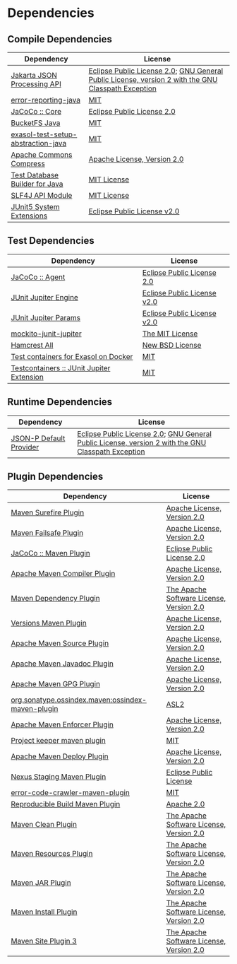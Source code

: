 <!-- @formatter:off -->
# Dependencies

## Compile Dependencies

| Dependency                              | License                                                                                                      |
| --------------------------------------- | ------------------------------------------------------------------------------------------------------------ |
| [Jakarta JSON Processing API][0]        | [Eclipse Public License 2.0][1]; [GNU General Public License, version 2 with the GNU Classpath Exception][2] |
| [error-reporting-java][3]               | [MIT][4]                                                                                                     |
| [JaCoCo :: Core][5]                     | [Eclipse Public License 2.0][6]                                                                              |
| [BucketFS Java][7]                      | [MIT][4]                                                                                                     |
| [exasol-test-setup-abstraction-java][9] | [MIT][4]                                                                                                     |
| [Apache Commons Compress][11]           | [Apache License, Version 2.0][12]                                                                            |
| [Test Database Builder for Java][13]    | [MIT License][14]                                                                                            |
| [SLF4J API Module][15]                  | [MIT License][16]                                                                                            |
| [JUnit5 System Extensions][17]          | [Eclipse Public License v2.0][18]                                                                            |

## Test Dependencies

| Dependency                                      | License                           |
| ----------------------------------------------- | --------------------------------- |
| [JaCoCo :: Agent][5]                            | [Eclipse Public License 2.0][6]   |
| [JUnit Jupiter Engine][21]                      | [Eclipse Public License v2.0][22] |
| [JUnit Jupiter Params][21]                      | [Eclipse Public License v2.0][22] |
| [mockito-junit-jupiter][25]                     | [The MIT License][26]             |
| [Hamcrest All][27]                              | [New BSD License][28]             |
| [Test containers for Exasol on Docker][29]      | [MIT][4]                          |
| [Testcontainers :: JUnit Jupiter Extension][31] | [MIT][32]                         |

## Runtime Dependencies

| Dependency                   | License                                                                                                      |
| ---------------------------- | ------------------------------------------------------------------------------------------------------------ |
| [JSON-P Default Provider][0] | [Eclipse Public License 2.0][1]; [GNU General Public License, version 2 with the GNU Classpath Exception][2] |

## Plugin Dependencies

| Dependency                                              | License                                        |
| ------------------------------------------------------- | ---------------------------------------------- |
| [Maven Surefire Plugin][36]                             | [Apache License, Version 2.0][12]              |
| [Maven Failsafe Plugin][38]                             | [Apache License, Version 2.0][12]              |
| [JaCoCo :: Maven Plugin][40]                            | [Eclipse Public License 2.0][6]                |
| [Apache Maven Compiler Plugin][42]                      | [Apache License, Version 2.0][12]              |
| [Maven Dependency Plugin][44]                           | [The Apache Software License, Version 2.0][45] |
| [Versions Maven Plugin][46]                             | [Apache License, Version 2.0][12]              |
| [Apache Maven Source Plugin][48]                        | [Apache License, Version 2.0][12]              |
| [Apache Maven Javadoc Plugin][50]                       | [Apache License, Version 2.0][12]              |
| [Apache Maven GPG Plugin][52]                           | [Apache License, Version 2.0][12]              |
| [org.sonatype.ossindex.maven:ossindex-maven-plugin][54] | [ASL2][45]                                     |
| [Apache Maven Enforcer Plugin][56]                      | [Apache License, Version 2.0][12]              |
| [Project keeper maven plugin][58]                       | [MIT][4]                                       |
| [Apache Maven Deploy Plugin][60]                        | [Apache License, Version 2.0][12]              |
| [Nexus Staging Maven Plugin][62]                        | [Eclipse Public License][63]                   |
| [error-code-crawler-maven-plugin][64]                   | [MIT][4]                                       |
| [Reproducible Build Maven Plugin][66]                   | [Apache 2.0][45]                               |
| [Maven Clean Plugin][68]                                | [The Apache Software License, Version 2.0][45] |
| [Maven Resources Plugin][70]                            | [The Apache Software License, Version 2.0][45] |
| [Maven JAR Plugin][72]                                  | [The Apache Software License, Version 2.0][45] |
| [Maven Install Plugin][74]                              | [The Apache Software License, Version 2.0][45] |
| [Maven Site Plugin 3][76]                               | [The Apache Software License, Version 2.0][45] |

[5]: https://www.eclemma.org/jacoco/index.html
[58]: https://github.com/exasol/project-keeper-maven-plugin
[7]: https://github.com/exasol/bucketfs-java
[3]: https://github.com/exasol/error-reporting-java
[18]: http://www.eclipse.org/legal/epl-v20.html
[45]: http://www.apache.org/licenses/LICENSE-2.0.txt
[36]: https://maven.apache.org/surefire/maven-surefire-plugin/
[68]: http://maven.apache.org/plugins/maven-clean-plugin/
[4]: https://opensource.org/licenses/MIT
[25]: https://github.com/mockito/mockito
[11]: https://commons.apache.org/proper/commons-compress/
[46]: http://www.mojohaus.org/versions-maven-plugin/
[42]: https://maven.apache.org/plugins/maven-compiler-plugin/
[14]: https://github.com/exasol/test-db-builder-java/blob/main/LICENSE
[6]: https://www.eclipse.org/legal/epl-2.0/
[60]: https://maven.apache.org/plugins/maven-deploy-plugin/
[40]: https://www.jacoco.org/jacoco/trunk/doc/maven.html
[26]: https://github.com/mockito/mockito/blob/main/LICENSE
[66]: http://zlika.github.io/reproducible-build-maven-plugin
[16]: http://www.opensource.org/licenses/mit-license.php
[21]: https://junit.org/junit5/
[0]: https://github.com/eclipse-ee4j/jsonp
[48]: https://maven.apache.org/plugins/maven-source-plugin/
[2]: https://projects.eclipse.org/license/secondary-gpl-2.0-cp
[15]: http://www.slf4j.org
[70]: http://maven.apache.org/plugins/maven-resources-plugin/
[9]: https://github.com/exasol/exasol-test-setup-abstraction-java
[13]: https://github.com/exasol/test-db-builder-java/
[62]: http://www.sonatype.com/public-parent/nexus-maven-plugins/nexus-staging/nexus-staging-maven-plugin/
[38]: https://maven.apache.org/surefire/maven-failsafe-plugin/
[44]: http://maven.apache.org/plugins/maven-dependency-plugin/
[32]: http://opensource.org/licenses/MIT
[63]: http://www.eclipse.org/legal/epl-v10.html
[29]: https://github.com/exasol/exasol-testcontainers
[72]: http://maven.apache.org/plugins/maven-jar-plugin/
[1]: https://projects.eclipse.org/license/epl-2.0
[12]: https://www.apache.org/licenses/LICENSE-2.0.txt
[56]: https://maven.apache.org/enforcer/maven-enforcer-plugin/
[22]: https://www.eclipse.org/legal/epl-v20.html
[28]: http://www.opensource.org/licenses/bsd-license.php
[74]: http://maven.apache.org/plugins/maven-install-plugin/
[54]: https://sonatype.github.io/ossindex-maven/maven-plugin/
[52]: https://maven.apache.org/plugins/maven-gpg-plugin/
[27]: https://github.com/hamcrest/JavaHamcrest/
[31]: https://testcontainers.org
[17]: https://github.com/itsallcode/junit5-system-extensions
[76]: http://maven.apache.org/plugins/maven-site-plugin/
[50]: https://maven.apache.org/plugins/maven-javadoc-plugin/
[64]: https://github.com/exasol/error-code-crawler-maven-plugin
